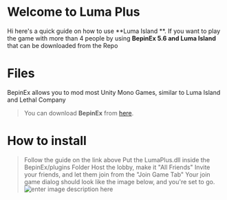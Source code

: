 # Welcome to Luma Plus

Hi here's a quick guide on how to use **Luma Island **. If you want to play the game with more than 4 people by using **BepinEx 5.6 and Luma Island** that can be downloaded from the Repo


# Files

BepinEx allows you to mod most Unity Mono Games, similar to Luma Island and Lethal Company

> You can download **BepinEx** from    [here](https://www.nexusmods.com/lumaisland/mods/7).


# How to install

> Follow the guide on the link above
> Put the LumaPlus.dll inside the BepinEx/plugins Folder
> Host the lobby, make it "All Friends"
> Invite your friends, and let them join from the "Join Game Tab"
> Your join game dialog should look like the image below, and you're set to go.
![enter image description here](https://i.imgur.com/hAuHxbC.png)
